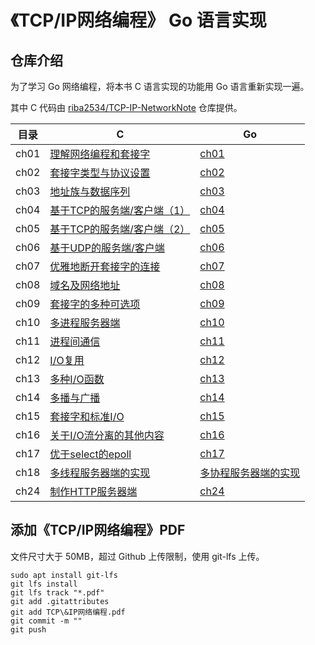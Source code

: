 # 《TCP/IP网络编程》 Go 语言实现

## 仓库介绍

为了学习 Go 网络编程，将本书 C 语言实现的功能用 Go 语言重新实现一遍。

其中 C 代码由 [riba2534/TCP-IP-NetworkNote](https://github.com/riba2534/TCP-IP-NetworkNote) 仓库提供。

<!-- ## 目录 -->

| 目录 | C                                        | Go                                 |
| ---- | ---------------------------------------- | ---------------------------------- |
| ch01 | [理解网络编程和套接字](./ch01/c/)        | [ch01](./ch01/go/)                 |
| ch02 | [套接字类型与协议设置](./ch02/c/)        | [ch02](./ch02/go/)                 |
| ch03 | [地址族与数据序列](./ch03/c/)            | [ch03](./ch03/go/)                 |
| ch04 | [基于TCP的服务端/客户端（1）](./ch04/c/) | [ch04](./ch04/go/)                 |
| ch05 | [基于TCP的服务端/客户端（2）](./ch05/c/) | [ch05](./ch05/go/)                 |
| ch06 | [基于UDP的服务端/客户端](./ch06/c/)      | [ch06](./ch06/go/)                 |
| ch07 | [优雅地断开套接字的连接](./ch07/c/)      | [ch07](./ch07/go/)                 |
| ch08 | [域名及网络地址](./ch08/c/)              | [ch08](./ch08/go/)                 |
| ch09 | [套接字的多种可选项](./ch09/c/)          | [ch09](./ch09/go/)                 |
| ch10 | [多进程服务器端](./ch10/c/)              | [ch10](./ch10/go/)                 |
| ch11 | [进程间通信](./ch11/c/)                  | [ch11](./ch11/go/)                 |
| ch12 | [I/O复用](./ch12/c/)                     | [ch12](./ch12/go/)                 |
| ch13 | [多种I/O函数](./ch13/c/)                 | [ch13](./ch13/go/)                 |
| ch14 | [多播与广播](./ch14/c/)                  | [ch14](./ch14/go/)                 |
| ch15 | [套接字和标准I/O](./ch15/c/)             | [ch15](./ch15/go/)                 |
| ch16 | [关于I/O流分离的其他内容](./ch16/c/)     | [ch16](./ch16/go/)                 |
| ch17 | [优于select的epoll](./ch17/c/)           | [ch17](./ch17/go/)                 |
| ch18 | [多线程服务器端的实现](./ch18/c/)        | [多协程服务器端的实现](./ch18/go/) |
| ch24 | [制作HTTP服务器端](./ch24/c/)            | [ch24](./ch24/go/)                 |

## 添加《TCP/IP网络编程》PDF

文件尺寸大于 50MB，超过 Github 上传限制，使用 git-lfs 上传。

```shell
sudo apt install git-lfs
git lfs install
git lfs track "*.pdf"
git add .gitattributes
git add TCP\&IP网络编程.pdf
git commit -m ""
git push
```
